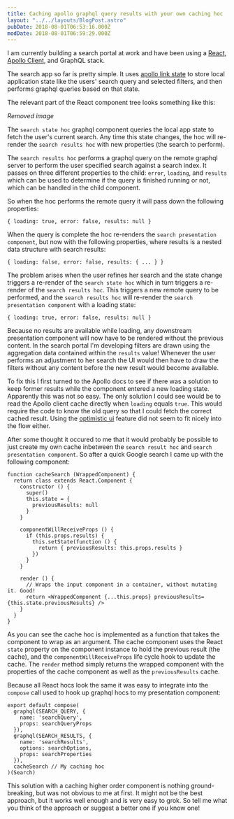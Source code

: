 ```yaml
---
title: Caching apollo graphql query results with your own caching hoc
layout: "../../layouts/BlogPost.astro"
pubDate: 2018-08-01T06:53:16.000Z
modDate: 2018-08-01T06:59:29.000Z
---
```


I am currently building a search portal at work and have been using a [React](https://reactjs.org/), [Apollo Client](https://www.apollographql.com/docs/react/), and GraphQL stack.

The search app so far is pretty simple. It uses [apollo link state](https://www.apollographql.com/docs/react/essentials/local-state.html) to store local application state like the users' search query and selected filters, and then performs graphql queries based on that state.

The relevant part of the React component tree looks something like this:

*Removed image*

The `search state hoc` graphql component queries the local app state to fetch the user's current search. Any time this state changes, the hoc will re-render the `search results hoc` with new properties (the search to perform).

The `search results hoc` performs a graphql query on the remote graphql server to perform the user specified search against a search index. It passes on three different properties to the child: `error`, `loading`, and `results` which can be used to determine if the query is finished running or not, which can be handled in the child component.

So when the hoc performs the remote query it will pass down the following properties:

    { loading: true, error: false, results: null }
    

When the query is complete the hoc re-renders the `search presentation component`, but now with the following properties, where results is a nested data structure with search results:

    { loading: false, error: false, results: { ... } }
    

The problem arises when the user refines her search and the state change triggers a re-render of the `search state hoc` which in turn triggers a re-render of the `search results hoc`. This triggers a new remote query to be performed, and the `search results hoc` will re-render the `search presentation component` with a loading state:

    { loading: true, error: false, results: null }
    

Because no results are available while loading, any downstream presentation component will now have to be rendered without the previous content. In the search portal I'm developing filters are drawn using the aggregation data contained within the `results` value! Whenever the user performs an adjustment to her search the UI would then have to draw the filters without any content before the new result would become available.

To fix this I first turned to the Apollo docs to see if there was a solution to keep former results while the component entered a new loading state. Apparently this was not so easy. The only solution I could see would be to read the Apollo client cache directly when `loading` equals `true`. This would require the code to know the old query so that I could fetch the correct cached result. Using the [optimistic ui](https://www.apollographql.com/docs/react/features/optimistic-ui.html) feature did not seem to fit nicely into the flow either.

After some thought it occured to me that it would probably be possible to just create my own cache inbetween the `search result hoc` and `search presentation component`. So after a quick Google search I came up with the following component:

    function cacheSearch (WrappedComponent) {
      return class extends React.Component {
        constructor () {
          super()
          this.state = {
            previousResults: null
          }
        }
    
        componentWillReceiveProps () {
          if (this.props.results) {
            this.setState(function () {
              return { previousResults: this.props.results }
            })
          }
        }
    
        render () {
          // Wraps the input component in a container, without mutating it. Good!
          return <WrappedComponent {...this.props} previousResults={this.state.previousResults} />
        }
      }
    }
    

As you can see the cache hoc is implemented as a function that takes the component to wrap as an argument. The cache component uses the React `state` property on the component instance to hold the previous result (the cache), and the `componentWillReceiveProps` life cycle hook to update the cache. The `render` method simply returns the wrapped component with the properties of the cache component as well as the `previousResults` cache.

Because all React hocs look the same it was easy to integrate into the `compose` call used to hook up graphql hocs to my presentation component:

    export default compose(
      graphql(SEARCH_QUERY, {
        name: 'searchQuery',
        props: searchQueryProps
      }),
      graphql(SEARCH_RESULTS, {
        name: 'searchResults',
        options: searchOptions,
        props: searchProperties
      }),
      cacheSearch // My caching hoc
    )(Search)
    

This solution with a caching higher order component is nothing ground-breaking, but was not obvious to me at first. It might not be the best approach, but it works well enough and is very easy to grok. So tell me what you think of the approach or suggest a better one if you know one!
